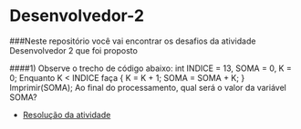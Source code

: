 # Desenvolvedor-2

###Neste repositório você vai encontrar os desafios da atividade Desenvolvedor 2 que foi proposto

####1) Observe o trecho de código abaixo: int INDICE = 13, SOMA = 0, K = 0;
Enquanto K < INDICE faça { K = K + 1; SOMA = SOMA + K; }
Imprimir(SOMA);
Ao final do processamento, qual será o valor da variável SOMA?

- [Resolução da atividade](https://github.com/talessgomes/Desenvolvedor-2/tree/main/ex01)
